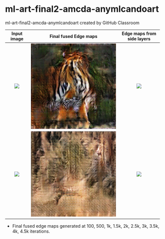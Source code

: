 # ml-art-final2-amcda-anymlcandoart
ml-art-final2-amcda-anymlcandoart created by GitHub Classroom

Input image                |  Final fused Edge maps    |    Edge maps from side layers
:-------------------------:|:-------------------------:|:-------------------------:
<img src="https://github.com/harsimrat-eyeem/holy-edge/blob/master/hed/example-results/35049.jpg" width="480">  |  <img src="./test_latest/images/0000_fake_B.png" width="480"> | <img src="https://github.com/harsimrat-eyeem/holy-edge/blob/master/hed/example-results/animated-levels-7.gif" width="480">
<img src="https://github.com/harsimrat-eyeem/holy-edge/blob/master/hed/example-results/201080.jpg" width="480">  |  <img src="./test_latest/images/0001_fake_B.png" width="480"> | <img src="https://github.com/harsimrat-eyeem/holy-edge/blob/master/hed/example-results/animated-levels-9.gif" width="480">

- Final fused edge maps generated at 100, 500, 1k, 1.5k, 2k, 2.5k, 3k, 3.5k, 4k, 4.5k iterations.
